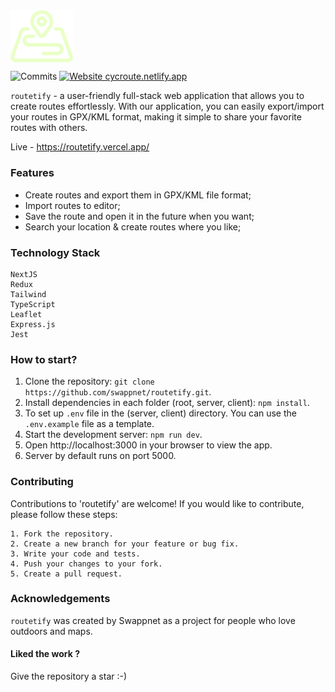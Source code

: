 <img align='center' src="client/public/logo.svg" width="100px">

![Commits](https://img.shields.io/github/commit-activity/m/swappnet/routetify)
[![Website cycroute.netlify.app](https://img.shields.io/website-up-down-green-red/http/shields.io.svg)](https://routetify.vercel.app/)

`routetify` - a user-friendly full-stack web application that allows you to create routes effortlessly. With our application, you can easily export/import your routes in GPX/KML format, making it simple to share your favorite routes with others.

Live - https://routetify.vercel.app/

### Features

- Create routes and export them in GPX/KML file format;
- Import routes to editor;
- Save the route and open it in the future when you want;
- Search your location & create routes where you like;

### Technology Stack

    NextJS
    Redux
    Tailwind
    TypeScript
    Leaflet
    Express.js
    Jest

### How to start?

1.  Clone the repository: `git clone https://github.com/swappnet/routetify.git`.
2.  Install dependencies in each folder (root, server, client): `npm install`.
3.  To set up `.env` file in the (server, client) directory. You can use the `.env.example` file as a template.
4.  Start the development server: `npm run dev`.
5.  Open http://localhost:3000 in your browser to view the app.
6.  Server by default runs on port 5000.

### Contributing

Contributions to 'routetify' are welcome! If you would like to contribute, please follow these steps:

    1. Fork the repository.
    2. Create a new branch for your feature or bug fix.
    3. Write your code and tests.
    4. Push your changes to your fork.
    5. Create a pull request.

### Acknowledgements

`routetify` was created by Swappnet as a project for people who love outdoors and maps.

<h4>Liked the work ?</h4>
Give the repository a star :-)
